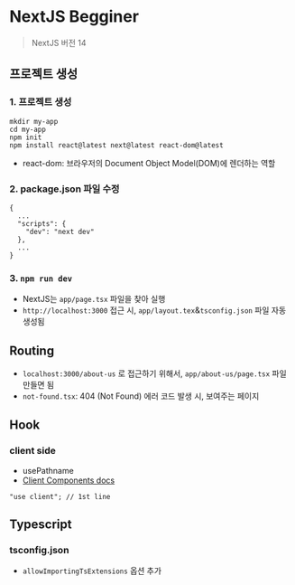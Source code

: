 # NextJS Begginer
> NextJS 버전 14

## 프로젝트 생성
### 1. 프로젝트 생성
```
mkdir my-app
cd my-app
npm init
npm install react@latest next@latest react-dom@latest
```
* react-dom: 브라우저의 Document Object Model(DOM)에 렌더하는 역할
### 2. package.json 파일 수정
```
{
  ...
  "scripts": {
    "dev": "next dev"
  },
  ...
}
```
### 3. `npm run dev` 
* NextJS는 `app/page.tsx` 파일을 찾아 실행
* `http://localhost:3000` 접근 시, `app/layout.tex`&`tsconfig.json` 파일 자동 생성됨

## Routing
* `localhost:3000/about-us` 로 접근하기 위해서, `app/about-us/page.tsx` 파일 만들면 됨
* `not-found.tsx`: 404 (Not Found) 에러 코드 발생 시, 보여주는 페이지

## Hook
### client side
* usePathname
* [Client Components docs](https://nextjs.org/docs/app/building-your-application/rendering/client-components)
```
"use client"; // 1st line
```
  
## Typescript
### tsconfig.json
* `allowImportingTsExtensions` 옵션 추가
